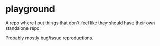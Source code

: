 # playground

A repo where I put things that don't feel like they should have their own
standalone repo.

Probably mostly bug/issue reproductions.
